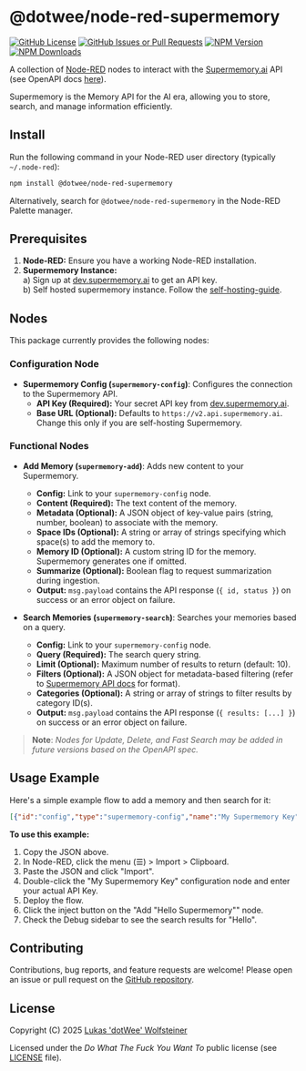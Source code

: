 # @dotwee/node-red-supermemory

[![GitHub License](https://img.shields.io/github/license/dotWee/node-red-supermemory)](https://github.com/dotWee/node-red-supermemory)
[![GitHub Issues or Pull Requests](https://img.shields.io/github/issues/dotwee/node-red-supermemory)](https://github.com/dotWee/node-red-supermemory)
[![NPM Version](https://img.shields.io/npm/v/%40dotwee%2Fnode-red-supermemory)](https://www.npmjs.com/package/@dotwee/node-red-supermemory)
[![NPM Downloads](https://img.shields.io/npm/dm/%40dotwee%2Fnode-red-supermemory)](https://www.npmjs.com/package/@dotwee/node-red-supermemory)

A collection of [Node-RED](https://nodered.org) nodes to interact with the [Supermemory.ai](https://supermemory.ai/) API (see OpenAPI docs [here](https://raw.githubusercontent.com/supermemoryai/supermemory/refs/heads/main/apps/docs/openapi.json)).

Supermemory is the Memory API for the AI era, allowing you to store, search, and manage information efficiently.

## Install

Run the following command in your Node-RED user directory (typically `~/.node-red`):

```bash
npm install @dotwee/node-red-supermemory
```

Alternatively, search for `@dotwee/node-red-supermemory` in the Node-RED Palette manager.

## Prerequisites

1. **Node-RED:** Ensure you have a working Node-RED installation.
2. **Supermemory Instance:**  
  a) Sign up at [dev.supermemory.ai](https://dev.supermemory.ai) to get an API key.  
  b) Self hosted supermemory instance. Follow the [self-hosting-guide](https://github.com/supermemoryai/supermemory/blob/main/SELF-HOSTING-GUIDE.md).

## Nodes

This package currently provides the following nodes:

### Configuration Node

* **Supermemory Config (`supermemory-config`)**: Configures the connection to the Supermemory API.
  * **API Key (Required):** Your secret API key from [dev.supermemory.ai](https://dev.supermemory.ai).
  * **Base URL (Optional):** Defaults to `https://v2.api.supermemory.ai`. Change this only if you are self-hosting Supermemory.

### Functional Nodes

* **Add Memory (`supermemory-add`)**: Adds new content to your Supermemory.
  * **Config:** Link to your `supermemory-config` node.
  * **Content (Required):** The text content of the memory.
  * **Metadata (Optional):** A JSON object of key-value pairs (string, number, boolean) to associate with the memory.
  * **Space IDs (Optional):** A string or array of strings specifying which space(s) to add the memory to.
  * **Memory ID (Optional):** A custom string ID for the memory. Supermemory generates one if omitted.
  * **Summarize (Optional):** Boolean flag to request summarization during ingestion.
  * **Output:** `msg.payload` contains the API response (`{ id, status }`) on success or an error object on failure.

* **Search Memories (`supermemory-search`)**: Searches your memories based on a query.
  * **Config:** Link to your `supermemory-config` node.
  * **Query (Required):** The search query string.
  * **Limit (Optional):** Maximum number of results to return (default: 10).
  * **Filters (Optional):** A JSON object for metadata-based filtering (refer to [Supermemory API docs](https://docs.supermemory.ai/api-reference) for format).
  * **Categories (Optional):** A string or array of strings to filter results by category ID(s).
  * **Output:** `msg.payload` contains the API response (`{ results: [...] }`) on success or an error object on failure.

> **Note**: _Nodes for Update, Delete, and Fast Search may be added in future versions based on the OpenAPI spec._

## Usage Example

Here's a simple example flow to add a memory and then search for it:

```json
[{"id":"config","type":"supermemory-config","name":"My Supermemory Key","credentials":{"apiKey":"YOUR_API_KEY_HERE"}},{"id":"addNode","type":"supermemory-add","name":"Add Note","config":"config","content":"payload","contentType":"msg","metadata":"","metadataType":"str","spaceIds":"","spaceIdsType":"str","summarize":false,"memoryId":"","memoryIdType":"str","wires":[["searchNode"]]},{"id":"injectAdd","type":"inject","name":"Add \"Hello Supermemory\"","props":[{"p":"payload","v":"Hello Supermemory","vt":"str"}],"repeat":"","crontab":"","once":false,"onceDelay":0.1,"topic":"","payload":"Hello Supermemory","payloadType":"str","x":160,"y":100,"wires":[["addNode"]]},{"id":"searchNode","type":"supermemory-search","name":"Search for \"Hello\"","config":"config","query":"Hello","queryType":"str","limit":"10","limitType":"num","filters":"","filtersType":"str","categoriesFilter":"","categoriesFilterType":"str","wires":[["debugNode"]]},{"id":"debugNode","type":"debug","name":"Search Result","active":true,"tosidebar":true,"console":false,"tostatus":false,"complete":"payload","targetType":"msg","statusVal":"","statusType":"auto","x":560,"y":100,"wires":[]}]
```

**To use this example:**

1. Copy the JSON above.
2. In Node-RED, click the menu (☰) > Import > Clipboard.
3. Paste the JSON and click "Import".
4. Double-click the "My Supermemory Key" configuration node and enter your actual API Key.
5. Deploy the flow.
6. Click the inject button on the "Add \"Hello Supermemory\"" node.
7. Check the Debug sidebar to see the search results for "Hello".

## Contributing

Contributions, bug reports, and feature requests are welcome! Please open an issue or pull request on the [GitHub repository](https://github.com/dotWee/node-red-supermemory).

## License

Copyright (C) 2025 [Lukas 'dotWee' Wolfsteiner](https://lukas.wolfsteiner.media?ref=node-red-supermemory)

Licensed under the _Do What The Fuck You Want To_ public license (see [LICENSE](./LICENSE) file).
